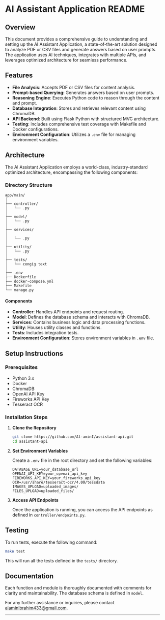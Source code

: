 # AI Assistant Application README

## Overview

This document provides a comprehensive guide to understanding and setting up the AI Assistant Application, a state-of-the-art solution designed to analyze PDF or CSV files and generate answers based on user prompts. The application uses AI techniques, integrates with multiple APIs, and leverages optimized architecture for seamless performance.

## Features

- **File Analysis**: Accepts PDF or CSV files for content analysis.
- **Prompt-based Querying**: Generates answers based on user prompts.
- **Reasoning Engine**: Executes Python code to reason through the content and prompt.
- **Database Integration**: Stores and retrieves relevant content using ChromaDB.
- **API Backend**: Built using Flask Python with structured MVC architecture.
- **Testing**: Includes comprehensive test coverage with Makefile and Docker configurations.
- **Environment Configuration**: Utilizes a `.env` file for managing environment variables.

## Architecture

The AI Assistant Application employs a world-class, industry-standard optimized architecture, encompassing the following components:

### Directory Structure

```
app/main/
│
├── controller/
│   └── .py
│
├── model/
│   └── .py
│
├── services/
│   
│   └── .py
│
├── utility/
│   └── .py
│
├── tests/
│   └── congig text
│
├── .env
├── Dockerfile
├── docker-compose.yml
├── Makefile
└── manage.py
```

#### Components

- **Controller**: Handles API endpoints and request routing.
- **Model**: Defines the database schema and interacts with ChromaDB.
- **Services**: Contains business logic and data processing functions.
- **Utility**: Houses utility classes and functions.
- **Tests**: Includes integration tests.
- **Environment Configuration**: Stores environment variables in `.env` file.

## Setup Instructions

### Prerequisites

- Python 3.x
- Docker
- ChromaDB
- OpenAI API Key
- Fireworks API Key
- Tesseract OCR

### Installation Steps

1. **Clone the Repository**

    ```bash
    git clone https://github.com/Al-aminI/assistant-api.git
    cd assistant-api
    ```

2. **Set Environment Variables**

    Create a `.env` file in the root directory and set the following variables:

    ```env
    DATABASE_URL=your_database_url
    OPENAI_API_KEY=your_openai_api_key
    FIREWORKS_API_KEY=your_fireworks_api_key
    OCR=/usr/share/tesseract-ocr/4.00/tessdata
    IMAGES_UPLOAD=uploaded_images/
    FILES_UPLOAD=uploaded_files/
    ```


3. **Access API Endpoints**

    Once the application is running, you can access the API endpoints as defined in `controller/endpoints.py`.

## Testing

To run tests, execute the following command:

```bash
make test
```

This will run all the tests defined in the `tests/` directory.

## Documentation

Each function and module is thoroughly documented with comments for clarity and maintainability. The database schema is defined in `model`.


For any further assistance or inquiries, please contact alaminibrahim433@gmail.com.

---
